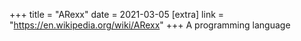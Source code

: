 +++
title = "ARexx"
date = 2021-03-05
[extra]
link = "https://en.wikipedia.org/wiki/ARexx"
+++
A programming language

